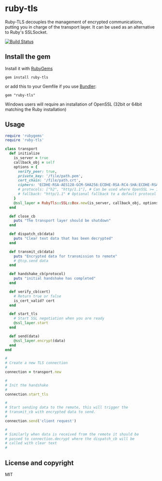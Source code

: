 # ruby-tls

Ruby-TLS decouples the management of encrypted communications, putting you in charge of the transport layer. It can be used as an alternative to Ruby's SSLSocket.

[![Build Status](https://travis-ci.org/cotag/ruby-tls.png?branch=master)](https://travis-ci.org/cotag/ruby-tls)


## Install the gem

Install it with [RubyGems](https://rubygems.org/)

    gem install ruby-tls

or add this to your Gemfile if you use [Bundler](http://gembundler.com/):

    gem "ruby-tls"


Windows users will require an installation of OpenSSL (32bit or 64bit matching the Ruby installation)


## Usage

```ruby
require 'rubygems'
require 'ruby-tls'

class transport
  def initialize
    is_server = true
    callback_obj = self
    options = {
      verify_peer: true,
      private_key: '/file/path.pem',
      cert_chain: '/file/path.crt',
      ciphers: 'ECDHE-RSA-AES128-GCM-SHA256:ECDHE-RSA-RC4-SHA:ECDHE-RSA-AES128-SHA:AES128-GCM-SHA256:RC4:HIGH:!MD5:!aNULL:!EDH:!CAMELLIA:@STRENGTH' # (default)
      # protocols: ["h2", "http/1.1"], # Can be used where OpenSSL >= 1.0.2 (Application Level Protocol negotiation)
      # fallback: "http/1.1" # Optional fallback to a default protocol when either client or server doesn't support ALPN
    }
    @ssl_layer = RubyTls::SSL::Box.new(is_server, callback_obj, options)
  end

  def close_cb
    puts "The transport layer should be shutdown"
  end

  def dispatch_cb(data)
    puts "Clear text data that has been decrypted"
  end

  def transmit_cb(data)
    puts "Encrypted data for transmission to remote"
    # @tcp.send data
  end

  def handshake_cb(protocol)
    puts "initial handshake has completed"
  end

  def verify_cb(cert)
    # Return true or false
    is_cert_valid? cert
  end

  def start_tls
    # Start SSL negotiation when you are ready
    @ssl_layer.start
  end

  def send(data)
    @ssl_layer.encrypt(data)
  end
end

#
# Create a new TLS connection
#
connection = transport.new

#
# Init the handshake
#
connection.start_tls

#
# Start sending data to the remote, this will trigger the
# transmit_cb with encrypted data to send.
#
connection.send('client request')

#
# Similarly when data is received from the remote it should be
# passed to connection.decrypt where the dispatch_cb will be
# called with clear text
#
```


## License and copyright

MIT

